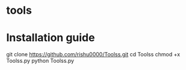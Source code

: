 # tools
# Installation guide 
  git clone https://github.com/rishu0000/Toolss.git
  cd Toolss
  chmod +x Toolss.py
  python Toolss.py 
